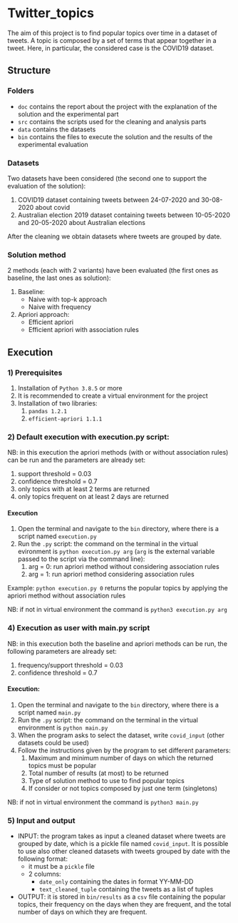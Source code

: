 # Twitter_topics

The aim of this project is to find popular topics over time in a dataset of tweets. A topic is composed by a set of
terms that appear together in a tweet. Here, in particular, the considered case is the COVID19 dataset.

## Structure

### Folders

- `doc` contains the report about the project with the explanation of the solution and the experimental part 
- `src` contains the scripts used for the cleaning and analysis parts
- `data` contains the datasets
- `bin` contains the files to execute the solution and the results of the experimental evaluation

### Datasets

Two datasets have been considered (the second one to support the evaluation of the solution):
1) COVID19 dataset containing tweets between 24-07-2020 and 30-08-2020 about covid
2) Australian election 2019 dataset containing tweets between 10-05-2020 and 20-05-2020 about Australian elections

After the cleaning we obtain datasets where tweets are grouped by date.

### Solution method

2 methods (each with 2 variants) have been evaluated (the first ones as baseline, the last ones as solution):
1) Baseline:
   - Naive with top-k approach
   - Naive with frequency
2) Apriori approach:
   - Efficient apriori
   - Efficient apriori with association rules

## Execution

### 1) Prerequisites

1) Installation of `Python 3.8.5` or more
2) It is recommended to create a virtual environment for the project
3) Installation of two libraries:
   1) `pandas 1.2.1`
   2) `efficient-apriori 1.1.1`
  
### 2) Default execution with execution.py script:

NB: in this execution the apriori methods (with or without association rules) can be run and the parameters are already set:
1) support threshold = 0.03
2) confidence threshold = 0.7
3) only topics with at least 2 terms are returned
4) only topics frequent on at least 2 days are returned 
   
#### Execution 
1) Open the terminal and navigate to the `bin` directory, where there is a script named `execution.py`
2) Run the `.py` script: the command on the terminal in the virtual evironment is `python execution.py arg` (`arg` is the external variable passed to the script via the command line):
   1) arg = 0: run apriori method without considering association rules
   2) arg = 1: run apriori method considering association rules 

Example: `python execution.py 0` returns the popular topics by applying the apriori method without association rules

NB: if not in virtual environment the command is `python3 execution.py arg`

### 4) Execution as user with main.py script

NB: in this execution both the baseline and apriori methods can be run, the following parameters are already set:
1) frequency/support threshold = 0.03
2) confidence threshold = 0.7
   
#### Execution:
1) Open the terminal and navigate to the `bin` directory, where there is a script named `main.py`
2) Run the `.py` script: the command on the terminal in the virtual environment is `python main.py`
3) When the program asks to select the dataset, write `covid_input` (other datasets could be used)
4) Follow the instructions given by the program to set different parameters:
   1) Maximum and minimum number of days on which the returned topics must be popular
   2) Total number of results (at most) to be returned
   3) Type of solution method to use to find popular topics
   4) If consider or not topics composed by just one term (singletons)
 
 NB: if not in virtual environment the command is `python3 main.py`
    
### 5) Input and output

- INPUT: the program takes as input a cleaned dataset where tweets are grouped by date, which is a pickle file named
  `covid_input`. It is possible to use also other cleaned datasets with tweets grouped by date with the following format:
  - it must be a `pickle` file 
  - 2 columns:
      - `date_only` containing the dates in format YY-MM-DD
      - `text_cleaned_tuple` containing the tweets as a list of tuples
- OUTPUT: it is stored in `bin/results` as a `csv` file containing the popular topics, their frequency on the days when they are frequent, and the total number of days on which they are frequent.
